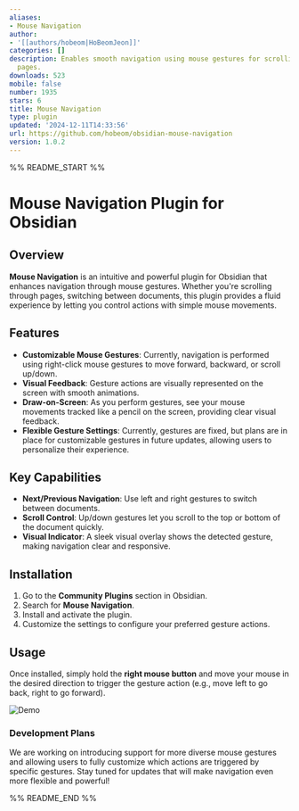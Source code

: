 ```yaml
---
aliases:
- Mouse Navigation
author:
- '[[authors/hobeom|HoBeomJeon]]'
categories: []
description: Enables smooth navigation using mouse gestures for scrolling and switching
  pages.
downloads: 523
mobile: false
number: 1935
stars: 6
title: Mouse Navigation
type: plugin
updated: '2024-12-11T14:33:56'
url: https://github.com/hobeom/obsidian-mouse-navigation
version: 1.0.2
---
```


%% README_START %%

# Mouse Navigation Plugin for Obsidian

## Overview

**Mouse Navigation** is an intuitive and powerful plugin for Obsidian that enhances navigation through mouse gestures. Whether you're scrolling through pages, switching between documents, this plugin provides a fluid experience by letting you control actions with simple mouse movements.

## Features

- **Customizable Mouse Gestures**: Currently, navigation is performed using right-click mouse gestures to move forward, backward, or scroll up/down. 
- **Visual Feedback**: Gesture actions are visually represented on the screen with smooth animations.
- **Draw-on-Screen**: As you perform gestures, see your mouse movements tracked like a pencil on the screen, providing clear visual feedback.
- **Flexible Gesture Settings**: Currently, gestures are fixed, but plans are in place for customizable gestures in future updates, allowing users to personalize their experience.

## Key Capabilities

- **Next/Previous Navigation**: Use left and right gestures to switch between documents.
- **Scroll Control**: Up/down gestures let you scroll to the top or bottom of the document quickly.
- **Visual Indicator**: A sleek visual overlay shows the detected gesture, making navigation clear and responsive.

## Installation

1. Go to the **Community Plugins** section in Obsidian.
2. Search for **Mouse Navigation**.
3. Install and activate the plugin.
4. Customize the settings to configure your preferred gesture actions.

## Usage

Once installed, simply hold the **right mouse button** and move your mouse in the desired direction to trigger the gesture action (e.g., move left to go back, right to go forward). 

![Demo](https://raw.githubusercontent.com/hobeom/obsidian-mouse-navigation/HEAD/MouseNavTest.gif)

### Development Plans

We are working on introducing support for more diverse mouse gestures and allowing users to fully customize which actions are triggered by specific gestures. Stay tuned for updates that will make navigation even more flexible and powerful!


%% README_END %%